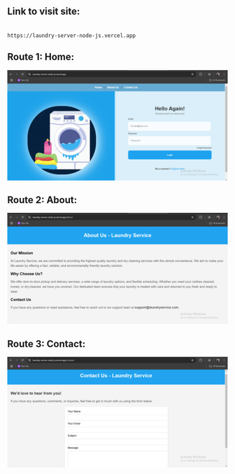 ## Link to visit site:
```

https://laundry-server-node-js.vercel.app
```

## Route 1: Home:
![alt text](<assets/Screenshot 2024-12-20 195832.png>)

## Route 2: About:
![alt text](<assets/Screenshot 2024-12-20 195917.png>)

## Route 3: Contact:
![alt text](<assets/Screenshot 2024-12-20 195956.png>)